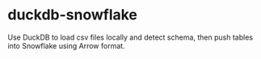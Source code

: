 # duckdb-snowflake

Use DuckDB to load csv files locally and detect schema, then push tables into Snowflake using Arrow format.
